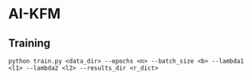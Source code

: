 # AI-KFM

## Training

```shell
python train.py <data_dir> --epochs <n> --batch_size <b> --lambda1 <l1> --lambda2 <l2> --results_dir <r_dict>
```
